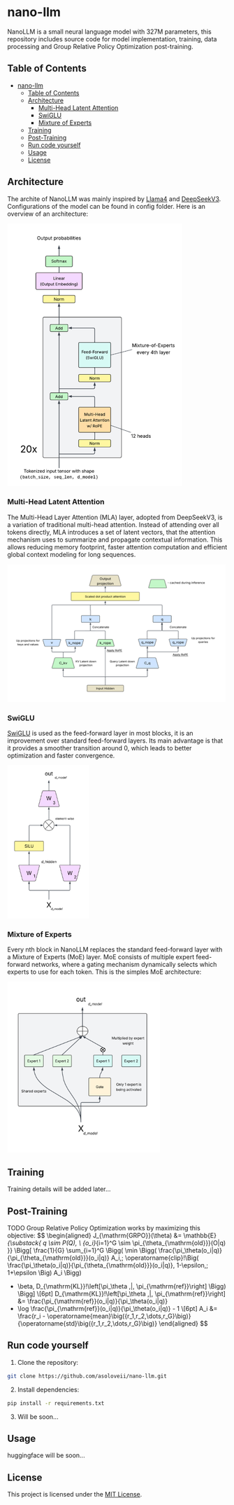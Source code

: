 # nano-llm
NanoLLM is a small neural language model with 327M parameters, this repository includes source code for model implementation, training, data processing and Group Relative Policy Optimization post-training.

## Table of Contents
- [nano-llm](#nano-llm)
  - [Table of Contents](#table-of-contents)
  - [Architecture](#architecture)
    - [Multi-Head Latent Attention](#multi-head-latent-attention)
    - [SwiGLU](#swiglu)
    - [Mixture of Experts](#mixture-of-experts)
  - [Training](#training)
  - [Post-Training](#post-training)
  - [Run code yourself](#run-code-yourself)
  - [Usage](#usage)
  - [License](#license)

## Architecture
The archite of NanoLLM was mainly inspired by [Llama4](https://ai.meta.com/blog/llama-4-multimodal-intelligence/) and  [DeepSeekV3](https://arxiv.org/abs/2412.19437).
Configurations of the model can be found in config folder. Here is an overview of an architecture:

<img src="images/overview_nano.png" alt="overview" width="400" height="600"/>

### Multi-Head Latent Attention 
The Multi-Head Layer Attention (MLA) layer, adopted from DeepSeekV3, is a variation of traditional multi-head attention. Instead of attending over all tokens directly, MLA introduces a set of latent vectors, that the attention mechanism uses to summarize and propagate contextual information. This allows reducing memory footprint, faster attention computation and efficient global context modeling for long sequences.

<img src="images/mla.png" alt="mla layer" width="500" height="315"/>

### SwiGLU
[SwiGLU](https://arxiv.org/pdf/2002.05202v1) is used as the feed-forward layer in most blocks, it is an improvement over standard feed-forward layers. Its main advantage is that it provides a smoother transition around 0, which leads to better optimization and faster convergence.

<img src="images/swiglu.png" alt="swiglu layer" width="187"  height="350">

### Mixture of Experts 
Every nth block in NanoLLM replaces the standard feed-forward layer with a Mixture of Experts (MoE) layer.
MoE consists of multiple expert feed-forward networks, where a gating mechanism dynamically selects which experts to use for each token. This is the simples MoE architecture:

<img src="images/moe.png" alt="moe layer" width="350" height="390">

## Training 
Training details will be added later...

## Post-Training
TODO
Group Relative Policy Optimization works by maximizing this objective:
$$
\begin{aligned}
J_{\mathrm{GRPO}}(\theta)
&= \mathbb{E}_{\substack{
q \sim P(Q), \\
\{o_i\}_{i=1}^G \sim \pi_{\theta_{\mathrm{old}}}(O|q)
}}
\Bigg[
\frac{1}{G} \sum_{i=1}^G
\Bigg(
\min \Bigg(
\frac{\pi_\theta(o_i|q)}{\pi_{\theta_{\mathrm{old}}}(o_i|q)} A_i,\;
\operatorname{clip}\!\Big(
\frac{\pi_\theta(o_i|q)}{\pi_{\theta_{\mathrm{old}}}(o_i|q)},
1-\epsilon,\; 1+\epsilon
\Big) A_i
\Bigg)
- \beta\, D_{\mathrm{KL}}\!\left[\pi_\theta \,\|\, \pi_{\mathrm{ref}}\right]
\Bigg)
\Bigg]
\\[6pt]
D_{\mathrm{KL}}\!\left[\pi_\theta \,\|\, \pi_{\mathrm{ref}}\right]
&= \frac{\pi_{\mathrm{ref}}(o_i|q)}{\pi_\theta(o_i|q)}
- \log \frac{\pi_{\mathrm{ref}}(o_i|q)}{\pi_\theta(o_i|q)} - 1
\\[6pt]
A_i
&= \frac{r_i - \operatorname{mean}\big(\{r_1,r_2,\dots,r_G\}\big)}
{\operatorname{std}\big(\{r_1,r_2,\dots,r_G\}\big)}
\end{aligned}
$$



## Run code yourself
1. Clone the repository:
```bash
git clone https://github.com/asoloveii/nano-llm.git
```

2. Install dependencies:
```bash
pip install -r requirements.txt
 ```

3. Will be soon...

## Usage
huggingface will be soon...

## License
This project is licensed under the [MIT License](LICENSE).
